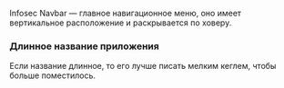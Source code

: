 Infosec Navbar — главное навигационное меню, оно имеет вертикальное расположение и раскрывается по ховеру.

<!-- example(navbar-ic-overview) -->

### Длинное название приложения

Если название длинное, то его лучше писать мелким кеглем, чтобы больше поместилось.

<!-- example(navbar-ic-long-app-name) -->
